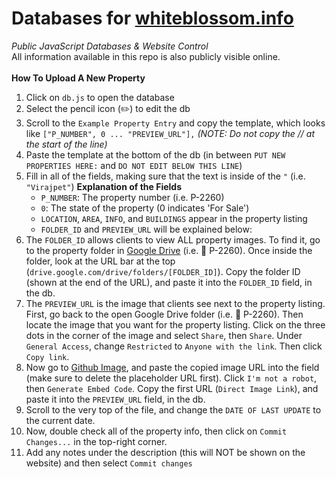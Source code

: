 # Databases for [whiteblossom.info](https://whiteblossom.info)
_Public JavaScript Databases & Website Control_
<br>
All information available in this repo is also publicly visible online.
<br><br>
**How To Upload A New Property**
1) Click on `db.js` to open the database
2) Select the pencil icon (✏️) to edit the db
3) Scroll to the `Example Property Entry` and copy the template, which looks like `["P_NUMBER", 0 ... "PREVIEW_URL"],`
_(NOTE: Do not copy the // at the start of the line)_
4) Paste the template at the bottom of the db (in between `PUT NEW PROPERTIES HERE:` and `DO NOT EDIT BELOW THIS LINE`)
5) Fill in all of the fields, making sure that the text is inside of the `"` (i.e. `"Virajpet"`)
   **Explanation of the Fields**
   * `P_NUMBER`: The property number (i.e. P-2260)
   * `0`: The state of the property (0 indicates 'For Sale')
   * `LOCATION`, `AREA`, `INFO`, and `BUILDINGS` appear in the property listing
   * `FOLDER_ID` and `PREVIEW_URL` will be explained below:
6) The `FOLDER_ID` allows clients to view ALL property images. To find it, go to the property folder in [Google Drive](drive.google.com) (i.e. 📁 P-2260). Once inside the folder, look at the URL bar at the top (`drive.google.com/drive/folders/[FOLDER_ID]`). Copy the folder ID (shown at the end of the URL), and paste it into the `FOLDER_ID` field, in the db.
7) The `PREVIEW_URL` is the image that clients see next to the property listing. First, go back to the open Google Drive folder (i.e. 📁 P-2260). Then locate the image that you want for the property listing. Click on the three dots in the corner of the image and select `Share`, then `Share`. Under `General Access`, change `Restricted` to `Anyone with the link`. Then click `Copy link`.
8) Now go to [Github Image](labnol.org/embed/google/drive), and paste the copied image URL into the field (make sure to delete the placeholder URL first). Click `I'm not a robot`, then `Generate Embed Code`. Copy the first URL (`Direct Image Link`), and paste it into the `PREVIEW_URL` field, in the db.
9) Scroll to the very top of the file, and change the `DATE OF LAST UPDATE` to the current date.
10) Now, double check all of the property info, then click on `Commit Changes...` in the top-right corner.
11) Add any notes under the description (this will NOT be shown on the website) and then select `Commit changes`

